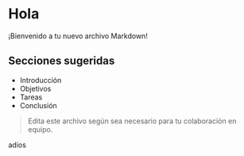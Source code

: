 # Hola

¡Bienvenido a tu nuevo archivo Markdown!

## Secciones sugeridas

- Introducción
- Objetivos
- Tareas
- Conclusión

> Edita este archivo según sea necesario para tu colaboración en equipo.


adios